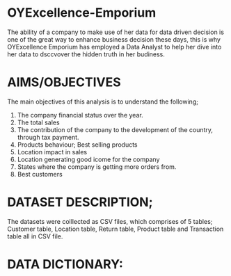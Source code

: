 # OYExcellence-Emporium
The ability of a company to make use of her data for data driven decision is one of the great way to enhance business decision these days, this is why OYExcellence Emporium has employed a Data Analyst to help her dive into her data to dsccvover the hidden truth in her budiness.
# AIMS/OBJECTIVES
The main objectives of this analysis is to understand the following;
1. The company financial status over the year.
2. The total sales
3. The contribution of the company to the development of the country, through tax payment.
4. Products behaviour; Best selling products
5. Location impact in sales
6. Location generating good icome for the company
7. States where the company is getting more orders from.
8. Best customers
# DATASET DESCRIPTION;
The datasets were colllected as CSV files, which comprises of 5 tables; Customer table, Location table, Return table, Product table and Transaction table all in CSV file.
# DATA DICTIONARY: 
